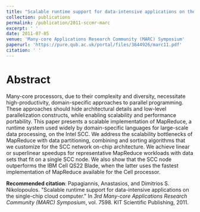 ```yaml
---
title: "Scalable runtime support for data-intensive applications on the single-chip cloud computer"
collection: publications
permalink: /publication/2011-sccmr-marc
excerpt: ' '
date: 2011-07-05
venue: 'Many-core Applications Research Community (MARC) Symposium'
paperurl: 'https://pure.qub.ac.uk/portal/files/3644926/marc11.pdf'
citation: ' '
---
```

Abstract
====
Many-core processors, due to their complexity and diversity, necessitate high-productivity, domain-specific approaches to parallel programming. These approaches should hide architectural details and low-level parallelization constructs, while enabling scalability and performance portability. This paper presents a scalable implementation of MapReduce, a runtime system used widely by domain-specific languages for large-scale data processing, on the Intel SCC. We address the scalability bottlenecks of MapReduce with data partitioning, combining and sorting algorithms that we customize for the SCC network on-chip architecture. We achieve linear or superlinear speedups for representative MapReduce workloads with data sets that fit on a single SCC node. We also show that the SCC node outperforms the IBM Cell QS22 Blade, when the latter uses the fastest implementation of MapReduce available for the Cell processor.

**Recommended citation**: Papagiannis, Anastasios, and Dimitrios S. Nikolopoulos. "Scalable runtime support for data-intensive applications on the single-chip cloud computer." In <i>3rd Many-core Applications Research Community (MARC) Symposium</i>, vol. 7598. KIT Scientific Publishing, 2011.
